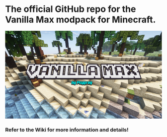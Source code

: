 # The official GitHub repo for the Vanilla Max modpack for Minecraft.

![Splash](https://github.com/psygreg/vanilla-max-minecraft/blob/1615cb13c8ef25fab6cebd8f65f9e90a40af6b61/images/background.png)

### Refer to the Wiki for more information and details!
